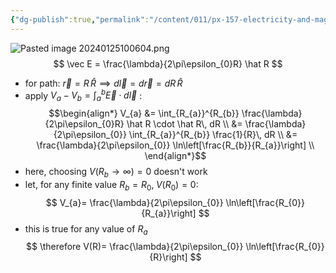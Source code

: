 ```yaml
---
{"dg-publish":true,"permalink":"/content/011/px-157-electricity-and-magnetism/px-157-b-electric-fields/ii-potentials/px-157-b8d-potential-of-an-infinite-line-of-charge/","noteIcon":"1","created":"2025-08-27T13:14:00.333+01:00","updated":"2024-11-26T20:08:33.000+00:00"}
---
```


![Pasted image 20240125100604.png](/img/user/pics/Pasted%20image%2020240125100604.png)
$$
\vec E = \frac{\lambda}{2\pi\epsilon_{0}R} \hat R
$$
- for path: $\vec r= R\,\hat R \implies d\vec l = d\vec r = dR\,\hat R$
- apply $V_{a}-V_{b} = \int_{a}^{b}\vec E \cdot d\vec l$ :
$$\begin{align*}
	V_{a} &= \int_{R_{a}}^{R_{b}} \frac{\lambda}{2\pi\epsilon_{0}R} \hat R \cdot \hat R\, dR \\
	&= \frac{\lambda}{2\pi\epsilon_{0}} \int_{R_{a}}^{R_{b}} \frac{1}{R}\, dR \\
	&= \frac{\lambda}{2\pi\epsilon_{0}} \ln\left[\frac{R_{b}}{R_{a}}\right] \\
\end{align*}$$
- here, choosing $V(R_{b}\to\infty)=0$ doesn't work
- let, for any finite value $R_{b}=R_{0}, \; V(R_0)=0:$ 
$$
V_{a}= \frac{\lambda}{2\pi\epsilon_{0}} \ln\left[\frac{R_{0}}{R_{a}}\right]
$$
- this is true for any value of $R_{a}$
$$
\therefore V(R)= \frac{\lambda}{2\pi\epsilon_{0}} \ln\left[\frac{R_{0}}{R}\right]
$$
